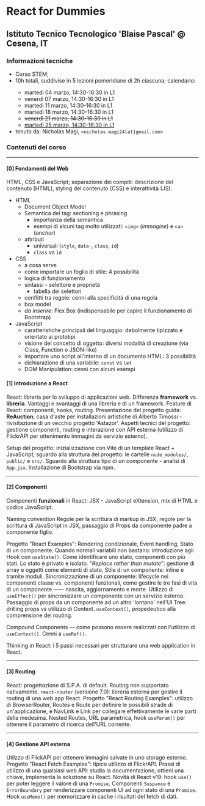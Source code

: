 # React for Dummies
## Istituto Tecnico Tecnologico 'Blaise Pascal' @ Cesena, IT

### Informazioni tecniche
<ul>
<li>Corso STEM;</li>
<li>10h totali, suddivise in 5 lezioni pomeridiane di 2h ciascuna; calendario:</li>
<ul>
    <li>martedì 04 marzo, 14:30-16:30 in L1</li> 
    <li>⁠⁠⁠venerdì 07 marzo, 14:30-16:30 in L1</li> 
    <li>⁠⁠martedì 11 marzo, 14:30-16:30 in L1</li>
    <li>⁠⁠martedì 18 marzo, 14:30-16:30 in L1</li> 
    <li>⁠<del>venerdì 21 marzo, 14:30-16:30 in L1</del></li>
    <li>⁠<ins>martedì 25 marzo, 14:30-16:30 in L1</ins></li>
</ul>
    <li> tenuto da: Nicholas Magi, <code>&lt;nicholas.magi24[at]gmail.com&gt;</code></li>
</ul>

### Contenuti del corso
---
#### [0] Fondamenti del Web
HTML, CSS e JavaScript; separazione dei compiti: descrizione del contenuto (HTML), styling del contenuto (CSS) e interattività (JS).
- HTML
    - Document Object Model
    - Semantica dei tag: sectioning e phrasing
        - importanza della semantica
        - esempi di alcuni tag molto utilizzati: `<img>` (*immagine*) e `<a>` (*anchor*)
    - attributi
        - universali (`style`, `data-`, `class`, `id`) 
        - `class` vs `id`
- CSS
    - a cosa serve
    - come importare un foglio di stile: 4 possibilità
    - logica di funzionamento
    - sintassi - selettore e proprietà
        - tabella dei selettori
    - conflitti tra regole: cenni alla specificità di una regola
    - box model
    - *da inserire*: Flex Box (indispensabile per capire il funzionamento di Bootstrap)
- JavaScript
    - caratteristiche principali del linguaggio: debolmente tipizzato e orientato ai prototipi
    - visione del concetto di oggetto: diversi modalità di creazione (via Class, Function o JSON-like)
    - importare uno script all'interno di un documento HTML: 3 possibilità
    - dichiarazione di una variabile: `const` vs `let`
    - DOM Manipulation: cenni con alcuni esempi

#### [1] Introduzione a React

React: libreria per lo sviluppo di applicazioni web. Differenza **framework** vs. **libreria**. Vantaggi e svantaggi di una libreria e di un framework. Feature di React: componenti, hooks, routing.
Presentazione del progetto guida: **ReAuction**, casa d'aste per installazioni artistiche di Alberto Timossi - rivisitazione di un vecchio progetto 'Astazor'. Aspetti tecnici del progetto: gestione componenti, routing e interazione con API esterna (utilizzo di FlickrAPI per ottenimento immagini da servizio esterno).

Setup del progetto: inizializzazione con Vite di un template React + JavaScript, sguardo alla struttura del progetto: le cartelle `node_modules/`, `public/` e `src/`. Sguardo alla struttura tipo di un componente - analisi di `App.jsx`.
Installazione di Bootstrap via npm.

---
#### [2] Componenti
Componenti **funzionali** in React: JSX - JavaScript eXtension, mix di HTML e codice JavaScript. 

Naming convention Regole per la scrittura di markup in JSX, regole per la scrittura di JavaScript in JSX, passaggio di Props da componente padre a componente figlio. 

Progetto "React Examples": Rendering condizionale, Event handling, Stato di un componente. Quando normali variabili non bastano: introduzione agli Hook con `useState()`. Come identificare uno stato, componenti con più stati. Lo stato è privato e isolato. "_Replace rather than mutate_": gestione di array e oggetti come elementi di stato. Stile di un componente: inline e tramite moduli. Sincronizzazione di un componente: lifecycle nei componenti classe vs. componenti funzionali, come gestire le tre fasi di vita di un componente —— nascita, aggiornamento e morte. Utilizzo di `useEffect()` per sincronizzare un componente con un servizio esterno. Passaggio di props da un componente ad un altro 'lontano' nell'UI Tree: drilling props vs utilizzo di Context. `useContext()`, propedeutico alla comprensione del routing. 

Compound Components — come possono essere realizzati con l'utilizzo di `useContext()`. Cenni a `useRef()`.

Thinking in React: i 5 passi necessari per strutturare una web application in React.

---
#### [3] Routing
React: progettazione di S.P.A. di default. Routing non supportato nativamente. `react-router` (versione 7.0): libreria esterna per gestire il routing di una web app React. Progetto "React Routing Examples": utilizzo di BrowserRouter, Routes e Route per definire le possibili strade di un'applicazione, e NavLink e Link per collegare effettivamente le varie parti della medesima. Nested Routes, URL parametrica, hook `useParam()` per ottenere il parametro di ricerca dell'URL corrente.

---
#### [4] Gestione API esterna
Utilzzo di FlickAPI per ottenere immagini salvate in uno storage esterno. Progetto "React Fetch Examples": tipico utilizzo di FlickrAPI. Prassi di utilizzo di una qualsiasi web API: studia la documentazione, ottieni una chiave, implementa la soluzione su React. Novità di React v19: hook `use()` per poter leggere il valore di una `Promise`. Componenti `Suspance` e `ErrorBoundary` per renderizzare componenti UI ad ogni stato di una `Promise`. Hook `useMemo()` per memorizzare in cache i risultati del fetch di dati.
